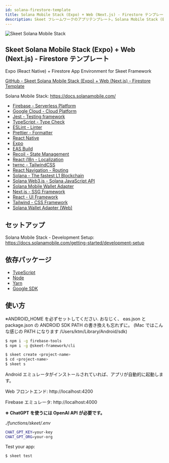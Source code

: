 ```yaml
---
id: solana-firestore-template
title: Solana Mobile Stack (Expo) + Web (Next.js) - Firestore テンプレート
description: Skeet フレームワークのアプリテンプレート。Solana Mobile Stack (Expo) + Web (Next.js) と Firestore を使用しています。
---
```


![Skeet Solana Mobile Stack](https://storage.googleapis.com/skeet-assets/animation/SkeetSolanaMobileStack.gif)

## Skeet Solana Mobile Stack (Expo) + Web (Next.js) - Firestore テンプレート

Expo (React Native) + Firestore App Environment for Skeet Framework

[GitHub - Skeet Solana Mobile Stack (Expo) + Web (Next.js) - Firestore Template](https://github.com/elsoul/skeet-solana-mobile-stack)

Solana Mobile Stack: https://docs.solanamobile.com/

- [Firebase - Serverless Platform](https://firebase.google.com/)
- [Google Cloud - Cloud Platform](https://cloud.google.com/)
- [Jest - Testing framework](https://jestjs.io/)
- [TypeScript - Type Check](https://www.typescriptlang.org/)
- [ESLint - Linter](https://eslint.org/)
- [Prettier - Formatter](https://prettier.io/)
- [React Native](https://reactnative.dev/)
- [Expo](https://docs.expo.dev/)
- [EAS Build](https://docs.expo.dev/build/introduction/)
- [Recoil - State Management](https://recoiljs.org/)
- [React i18n - Localization](https://react.i18next.com/)
- [twrnc - TailwindCSS](https://github.com/jaredh159/tailwind-react-native-classnames)
- [React Navigation - Routing](https://reactnavigation.org/)
- [Solana - The fastest L1 Blockchain](https://solana.com/)
- [Solana Web3.js - Solana JavaScript API](https://github.com/solana-labs/solana-web3.js)
- [Solana Mobile Wallet Adapter](https://docs.solanamobile.com/react-native/overview)
- [Next.js - SSG Framework](https://nextjs.org/)
- [React - UI Framework](https://reactjs.org/)
- [Tailwind - CSS Framework](https://tailwindcss.com/)
- [Solana Wallet Adapter (Web)](https://github.com/solana-labs/wallet-adapter)

## セットアップ

Solana Mobile Stack - Development Setup: https://docs.solanamobile.com/getting-started/development-setup

## 依存パッケージ

- [TypeScript](https://www.typescriptlang.org/)
- [Node](https://nodejs.org/)
- [Yarn](https://yarnpkg.com/)
- [Google SDK](https://cloud.google.com/sdk/docs)

## 使い方

※ANDROID_HOME を必ずセットしてください. おなじく、 eas.json と package.json の ANDROID SDK PATH の書き換えも忘れずに。
(Mac ではこんな感じの PATH になります /Users/ktm/Library/Android/sdk)

```bash
$ npm i -g firebase-tools
$ npm i -g @skeet-framework/cli
```

```bash
$ skeet create <project-name>
$ cd <project-name>
$ skeet s
```

Android エミュレータがインストールされていれば、アプリが自動的に起動します。

Web フロントエンド: http://localhost:4200

Firebase エミュレータ: http://localhost:4000

**※ ChatGPT を使うには OpenAI API が必要です。**

_./functions/skeet/.env_

```bash
CHAT_GPT_KEY=your-key
CHAT_GPT_ORG=your-org
```

Test your app:

```bash
$ skeet test
```
